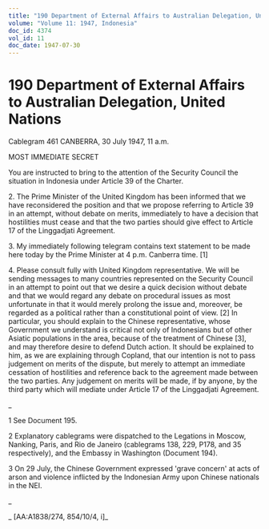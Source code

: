 ```yaml
---
title: "190 Department of External Affairs to Australian Delegation, United Nations"
volume: "Volume 11: 1947, Indonesia"
doc_id: 4374
vol_id: 11
doc_date: 1947-07-30
---
```


# 190 Department of External Affairs to Australian Delegation, United Nations

Cablegram 461 CANBERRA, 30 July 1947, 11 a.m.

MOST IMMEDIATE SECRET

You are instructed to bring to the attention of the Security Council the situation in Indonesia under Article 39 of the Charter.

2\. The Prime Minister of the United Kingdom has been informed that we have reconsidered the position and that we propose referring to Article 39 in an attempt, without debate on merits, immediately to have a decision that hostilities must cease and that the two parties should give effect to Article 17 of the Linggadjati Agreement.

3\. My immediately following telegram contains text statement to be made here today by the Prime Minister at 4 p.m. Canberra time. [1]

4\. Please consult fully with United Kingdom representative. We will be sending messages to many countries represented on the Security Council in an attempt to point out that we desire a quick decision without debate and that we would regard any debate on procedural issues as most unfortunate in that it would merely prolong the issue and, moreover, be regarded as a political rather than a constitutional point of view. [2] In particular, you should explain to the Chinese representative, whose Government we understand is critical not only of Indonesians but of other Asiatic populations in the area, because of the treatment of Chinese [3], and may therefore desire to defend Dutch action. It should be explained to him, as we are explaining through Copland, that our intention is not to pass judgement on merits of the dispute, but merely to attempt an immediate cessation of hostilities and reference back to the agreement made between the two parties. Any judgement on merits will be made, if by anyone, by the third party which will mediate under Article 17 of the Linggadjati Agreement.

_

1 See Document 195.

2 Explanatory cablegrams were dispatched to the Legations in Moscow, Nanking, Paris, and Rio de Janeiro (cablegrams 138, 229, P178, and 35 respectively), and the Embassy in Washington (Document 194).

3 On 29 July, the Chinese Government expressed 'grave concern' at acts of arson and violence inflicted by the Indonesian Army upon Chinese nationals in the NEI.

_

_ [AA:A1838/274, 854/10/4, i]_
